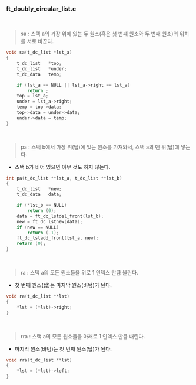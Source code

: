 
### ft_doubly_circular_list.c

<br>

>sa : 스택 a의 가장 위에 있는 두 원소(혹은 첫 번쨰 원소와 두 번째 원소)의 위치를 서로 바꾼다.
``` c
void sa(t_dc_list *lst_a)
{
	t_dc_list	*top;
	t_dc_list	*under;
	t_dc_data	temp;

	if (lst_a == NULL || lst_a->right == lst_a)
		return ;
	top = lst_a;
	under = lst_a->right;
	temp = top->data;
	top->data = under->data;
	under->data = temp;
}
```

<br>

>pa : 스택 b에서 가장 위(탑)에 있는 원소를 가져와서, 스택 a의 맨 위(탑)에 넣는다.
- 스택 b가 비어 있으면 아무 것도 하지 않는다.
``` c
int	pa(t_dc_list **lst_a, t_dc_list **lst_b)
{
	t_dc_list	*new;
	t_dc_data	data;

	if (*lst_b == NULL)
		return (0);
	data = ft_dc_lstdel_front(lst_b);
	new = ft_dc_lstnew(data);
	if (new == NULL)
		return (-1);
	ft_dc_lstadd_front(lst_a, new);	
	return (0);
}
```

<br>

>ra : 스택 a의 모든 원소들을 위로 1 인덱스 만큼 올린다.
- 첫 번째 원소(탑)는 마지막 원소(바텀)가 된다.
``` c
void ra(t_dc_list **lst)
{
	*lst = (*lst)->right;
}
```

<br>

>rra : 스택 a의 모든 원소들을 아래로 1 인덱스 만큼 내린다.
- 마지막 원소(바텀)는 첫 번째 원소(탑)가 된다.
``` c
void rra(t_dc_list **lst)
{
	*lst = (*lst)->left;
}
```

<br>
